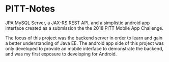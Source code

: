 # PITT-Notes

JPA MySQL Server, a JAX-RS REST API, and a simplistic android app interface created as a submission the the 2018 PITT Mobile App Challenge. 

The focus of this project was the backend server in order to learn and gain a better understanding of Java EE. The android app side of this project was only developed to provide an mobile interface to demonstrate the backend, and was my first exposure to developing for Android. 
